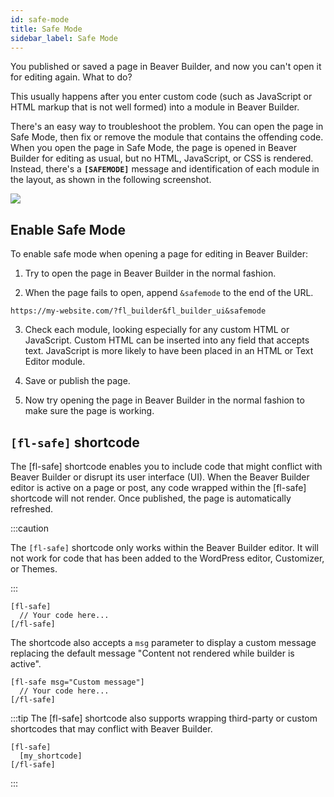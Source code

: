 ```yaml
---
id: safe-mode
title: Safe Mode
sidebar_label: Safe Mode
---
```


You published or saved a page in Beaver Builder, and now you can't open it for
editing again. What to do?

This usually happens after you enter custom code (such as JavaScript or HTML
markup that is not well formed) into a module in Beaver Builder.

There's an easy way to troubleshoot the problem. You can open the page in Safe
Mode, then fix or remove the module that contains the offending code. When you
open the page in Safe Mode, the page is opened in Beaver Builder for editing
as usual, but no HTML, JavaScript, or CSS is rendered. Instead, there's a
**`[SAFEMODE]`** message and identification of each module in the layout, as
shown in the following screenshot.

![](/img/troubleshooting-safe-mode-1.png)

## Enable Safe Mode

To enable safe mode when opening a page for editing in Beaver Builder:

1. Try to open the page in Beaver Builder in the normal fashion.

2. When the page fails to open, append `&safemode` to the end of the URL.

```markup title='Example'
https://my-website.com/?fl_builder&fl_builder_ui&safemode
```

3. Check each module, looking especially for any custom HTML or JavaScript. Custom HTML can be inserted into any field that accepts text. JavaScript is more likely to have been placed in an HTML or Text Editor module.

4. Save or publish the page.

5. Now try opening the page in Beaver Builder in the normal fashion to make sure the page is working.

## `[fl-safe]` shortcode

The [fl-safe] shortcode enables you to include code that might conflict with Beaver Builder or disrupt its user interface (UI). When the Beaver Builder editor is active on a page or post, any code wrapped within the [fl-safe] shortcode will not render. Once published, the page is automatically refreshed.

:::caution

The `[fl-safe]` shortcode only works within the Beaver Builder editor. It will not work for code that has been added to the WordPress editor, Customizer, or Themes.

:::

```markup
[fl-safe]
  // Your code here...
[/fl-safe]
```

The shortcode also accepts a `msg` parameter to display a custom message replacing the default message "Content not rendered while builder is active".

```markup
[fl-safe msg="Custom message"]
  // Your code here...
[/fl-safe]
```

:::tip
The [fl-safe] shortcode also supports wrapping third-party or custom shortcodes that may conflict with Beaver Builder.

```markup
[fl-safe]
  [my_shortcode]
[/fl-safe]
```

:::

